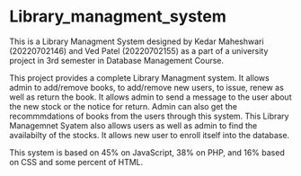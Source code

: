 # Library_managment_system
This is a Library Managment System designed by Kedar Maheshwari (20220702146) and Ved Patel (20220702155) as a part of a university project in 3rd semester in Database Management Course. 

This project provides a complete Library Managment system. It allows admin to add/remove books, to add/remove new users, to issue, renew as well as return the book. It allows admin to send a message to the user about the new stock or the notice for return. Admin can also get the recommmdations of books from the users through this system. This Library Managemnet Syatem also allows users as well as admin to find the availabilty of the stocks. It allows new user to enroll itself into the database. 








This system is based on 45% on JavaScript, 38% on PHP, and 16% based on CSS and some percent of HTML. 
